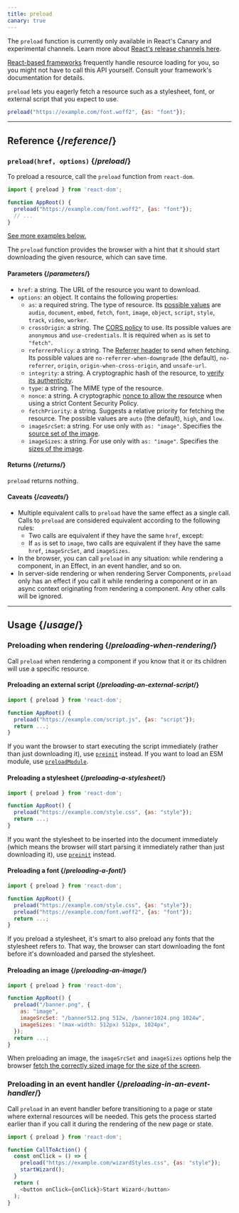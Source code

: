 ```yaml
---
title: preload
canary: true
---
```




The `preload` function is currently only available in React's Canary and experimental channels. Learn more about [React's release channels here](/community/versioning-policy#all-release-channels).





[React-based frameworks](/learn/start-a-new-react-project) frequently handle resource loading for you, so you might not have to call this API yourself. Consult your framework's documentation for details.





`preload` lets you eagerly fetch a resource such as a stylesheet, font, or external script that you expect to use.

```js
preload("https://example.com/font.woff2", {as: "font"});
```





---

## Reference {/*reference*/}

### `preload(href, options)` {/*preload*/}

To preload a resource, call the `preload` function from `react-dom`.

```js
import { preload } from 'react-dom';

function AppRoot() {
  preload("https://example.com/font.woff2", {as: "font"});
  // ...
}

```

[See more examples below.](#usage)

The `preload` function provides the browser with a hint that it should start downloading the given resource, which can save time.

#### Parameters {/*parameters*/}

* `href`: a string. The URL of the resource you want to download.
* `options`: an object. It contains the following properties:
  *  `as`: a required string. The type of resource. Its [possible values](https://developer.mozilla.org/en-US/docs/Web/HTML/Element/link#as) are `audio`, `document`, `embed`, `fetch`, `font`, `image`, `object`, `script`, `style`, `track`, `video`, `worker`.
  *  `crossOrigin`: a string. The [CORS policy](https://developer.mozilla.org/en-US/docs/Web/HTML/Attributes/crossorigin) to use. Its possible values are `anonymous` and `use-credentials`. It is required when `as` is set to `"fetch"`.
  *  `referrerPolicy`: a string. The [Referrer header](https://developer.mozilla.org/en-US/docs/Web/HTML/Element/link#referrerpolicy) to send when fetching. Its possible values are `no-referrer-when-downgrade` (the default), `no-referrer`, `origin`, `origin-when-cross-origin`, and `unsafe-url`.
  *  `integrity`: a string. A cryptographic hash of the resource, to [verify its authenticity](https://developer.mozilla.org/en-US/docs/Web/Security/Subresource_Integrity).
  *  `type`: a string. The MIME type of the resource.
  *  `nonce`: a string. A cryptographic [nonce to allow the resource](https://developer.mozilla.org/en-US/docs/Web/HTML/Global_attributes/nonce) when using a strict Content Security Policy. 
  *  `fetchPriority`: a string. Suggests a relative priority for fetching the resource. The possible values are `auto` (the default), `high`, and `low`.
  *  `imageSrcSet`: a string. For use only with `as: "image"`. Specifies the [source set of the image](https://developer.mozilla.org/en-US/docs/Learn/HTML/Multimedia_and_embedding/Responsive_images).
  *  `imageSizes`: a string. For use only with `as: "image"`. Specifies the [sizes of the image](https://developer.mozilla.org/en-US/docs/Learn/HTML/Multimedia_and_embedding/Responsive_images).

#### Returns {/*returns*/}

`preload` returns nothing.

#### Caveats {/*caveats*/}

* Multiple equivalent calls to `preload` have the same effect as a single call. Calls to `preload` are considered equivalent according to the following rules:
  * Two calls are equivalent if they have the same `href`, except:
  * If `as` is set to `image`, two calls are equivalent if they have the same `href`, `imageSrcSet`, and `imageSizes`.
* In the browser, you can call `preload` in any situation: while rendering a component, in an Effect, in an event handler, and so on.
* In server-side rendering or when rendering Server Components, `preload` only has an effect if you call it while rendering a component or in an async context originating from rendering a component. Any other calls will be ignored.

---

## Usage {/*usage*/}

### Preloading when rendering {/*preloading-when-rendering*/}

Call `preload` when rendering a component if you know that it or its children will use a specific resource.



#### Preloading an external script {/*preloading-an-external-script*/}

```js
import { preload } from 'react-dom';

function AppRoot() {
  preload("https://example.com/script.js", {as: "script"});
  return ...;
}
```

If you want the browser to start executing the script immediately (rather than just downloading it), use [`preinit`](/reference/react-dom/preinit) instead. If you want to load an ESM module, use [`preloadModule`](/reference/react-dom/preloadModule).



#### Preloading a stylesheet {/*preloading-a-stylesheet*/}

```js
import { preload } from 'react-dom';

function AppRoot() {
  preload("https://example.com/style.css", {as: "style"});
  return ...;
}
```

If you want the stylesheet to be inserted into the document immediately (which means the browser will start parsing it immediately rather than just downloading it), use [`preinit`](/reference/react-dom/preinit) instead.



#### Preloading a font {/*preloading-a-font*/}

```js
import { preload } from 'react-dom';

function AppRoot() {
  preload("https://example.com/style.css", {as: "style"});
  preload("https://example.com/font.woff2", {as: "font"});
  return ...;
}
```

If you preload a stylesheet, it's smart to also preload any fonts that the stylesheet refers to. That way, the browser can start downloading the font before it's downloaded and parsed the stylesheet.



#### Preloading an image {/*preloading-an-image*/}

```js
import { preload } from 'react-dom';

function AppRoot() {
  preload("/banner.png", {
    as: "image",
    imageSrcSet: "/banner512.png 512w, /banner1024.png 1024w",
    imageSizes: "(max-width: 512px) 512px, 1024px",
  });
  return ...;
}
```

When preloading an image, the `imageSrcSet` and `imageSizes` options help the browser [fetch the correctly sized image for the size of the screen](https://developer.mozilla.org/en-US/docs/Learn/HTML/Multimedia_and_embedding/Responsive_images).





### Preloading in an event handler {/*preloading-in-an-event-handler*/}

Call `preload` in an event handler before transitioning to a page or state where external resources will be needed. This gets the process started earlier than if you call it during the rendering of the new page or state.

```js
import { preload } from 'react-dom';

function CallToAction() {
  const onClick = () => {
    preload("https://example.com/wizardStyles.css", {as: "style"});
    startWizard();
  }
  return (
    <button onClick={onClick}>Start Wizard</button>
  );
}
```
